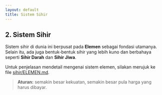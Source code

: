 ```yaml
---
layout: default
title: Sistem Sihir
---
```

## 2. Sistem Sihir

Sistem sihir di dunia ini berpusat pada **Elemen** sebagai fondasi utamanya. Selain itu, ada juga bentuk-bentuk sihir yang lebih kuno dan berbahaya seperti **Sihir Darah** dan **Sihir Jiwa**.

Untuk penjelasan mendetail mengenai sistem elemen, silakan merujuk ke file [sihir/ELEMEN.md](../sihir/ELEMEN.md).

> **Aturan:** semakin besar kekuatan, semakin besar pula harga yang harus dibayar.
